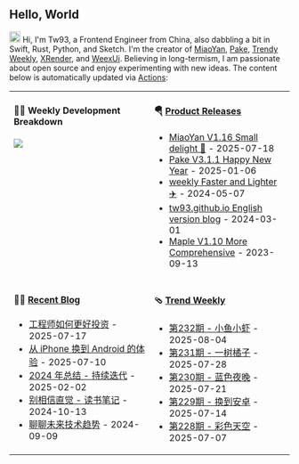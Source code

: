 ## Hello, World

<img src='https://x.tw93.fun/images/hi.gif' alt='Hi' width="20"/> Hi, I'm Tw93, a Frontend Engineer from China, also dabbling a bit in Swift, Rust, Python, and Sketch. I'm the creator of [MiaoYan](https://miaoyan.app/), [Pake](https://github.com/tw93/pake), [Trendy Weekly](https://weekly.tw93.fun/), [XRender](https://xrender.fun/), and [WeexUi](https://apache.github.io/incubator-weex-ui/). Believing in long-termism, I am passionate about open source and enjoy experimenting with new ideas. The content below is automatically updated via <a href="https://github.com/tw93/tw93/actions" target="_blank">Actions</a>:

<table width="960px">
<tr>
<td valign="top" width="50%">

#### 🏊‍♂️ Weekly Development Breakdown

<picture>
  <source media="(prefers-color-scheme: dark)" srcset="https://x.tw93.fun/images/wakatime_weekly_language_stats_black.svg">
  <source media="(prefers-color-scheme: light)" srcset="https://x.tw93.fun/images/wakatime_weekly_language_stats.svg">
  <img src="https://x.tw93.fun/images/wakatime_weekly_language_stats.svg">
</picture>

</td>
<td valign="top" width="50%">

#### 🪂 <a href="https://github.com/tw93/tw93/blob/master/releases.md" target="_blank">Product Releases</a>

<!-- recent_releases starts -->
* <a href='https://github.com/tw93/MiaoYan/releases/tag/V1.16.0' target='_blank'>MiaoYan V1.16 Small delight 🎉</a> - 2025-07-18
* <a href='https://github.com/tw93/Pake/releases/tag/V3.1.1' target='_blank'>Pake V3.1.1 Happy New Year</a> - 2025-01-06
* <a href='https://github.com/tw93/weekly/releases/tag/V0.6.0' target='_blank'>weekly Faster and Lighter ✈️</a> - 2024-05-07
* <a href='https://github.com/tw93/tw93.github.io/releases/tag/V0.5.0' target='_blank'>tw93.github.io English version blog</a> - 2024-03-01
* <a href='https://github.com/tw93/Maple/releases/tag/V1.10' target='_blank'>Maple V1.10 More Comprehensive</a> - 2023-09-13
<!-- recent_releases ends -->

</td>
</tr>
<tr>
<td valign="top" width="50%">

#### 🤾‍♂️ <a href="https://tw93.fun" target="_blank">Recent Blog</a>

<!-- blog starts -->
* <a href='https://tw93.fun/2025-07-17/money.html' target='_blank'>工程师如何更好投资</a> - 2025-07-17
* <a href='https://tw93.fun/2025-07-10/android.html' target='_blank'>从 iPhone 换到 Android 的体验</a> - 2025-07-10
* <a href='https://tw93.fun/2025-02-02/my-2024.html' target='_blank'>2024 年总结 - 持续迭代</a> - 2025-02-02
* <a href='https://tw93.fun/2024-10-13/intuition.html' target='_blank'>别相信直觉 - 读书笔记</a> - 2024-10-13
* <a href='https://tw93.fun/2024-09-09/future.html' target='_blank'>聊聊未来技术趋势</a> - 2024-09-09
<!-- blog ends -->

</td>
<td valign="top" width="50%">

#### 🩴 <a href="https://weekly.tw93.fun" target="_blank">Trend Weekly</a>

<!-- weekly starts -->

* <a href='https://weekly.tw93.fun/posts/232-%E5%B0%8F%E9%B1%BC%E5%B0%8F%E8%99%BE/' target='_blank'>第232期 - 小鱼小虾</a> - 2025-08-04
* <a href='https://weekly.tw93.fun/posts/231-%E4%B8%80%E6%A0%91%E6%A9%98%E5%AD%90/' target='_blank'>第231期 - 一树橘子</a> - 2025-07-28
* <a href='https://weekly.tw93.fun/posts/230-%E8%93%9D%E8%89%B2%E5%A4%9C%E6%99%9A/' target='_blank'>第230期 - 蓝色夜晚</a> - 2025-07-21
* <a href='https://weekly.tw93.fun/posts/229-%E6%8D%A2%E5%88%B0%E5%AE%89%E5%8D%93/' target='_blank'>第229期 - 换到安卓</a> - 2025-07-14
* <a href='https://weekly.tw93.fun/posts/228-%E5%BD%A9%E8%89%B2%E5%A4%A9%E7%A9%BA/' target='_blank'>第228期 - 彩色天空</a> - 2025-07-07
<!-- weekly ends -->

</td>
</tr>

</table>
